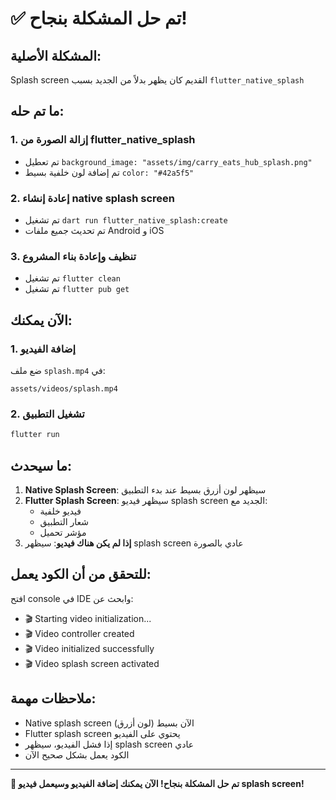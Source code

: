 # ✅ تم حل المشكلة بنجاح!

## المشكلة الأصلية:
Splash screen القديم كان يظهر بدلاً من الجديد بسبب `flutter_native_splash`

## ما تم حله:

### 1. إزالة الصورة من flutter_native_splash
- تم تعطيل `background_image: "assets/img/carry_eats_hub_splash.png"`
- تم إضافة لون خلفية بسيط `color: "#42a5f5"`

### 2. إعادة إنشاء native splash screen
- تم تشغيل `dart run flutter_native_splash:create`
- تم تحديث جميع ملفات Android و iOS

### 3. تنظيف وإعادة بناء المشروع
- تم تشغيل `flutter clean`
- تم تشغيل `flutter pub get`

## الآن يمكنك:

### 1. إضافة الفيديو
ضع ملف `splash.mp4` في:
```
assets/videos/splash.mp4
```

### 2. تشغيل التطبيق
```bash
flutter run
```

## ما سيحدث:

1. **Native Splash Screen**: سيظهر لون أزرق بسيط عند بدء التطبيق
2. **Flutter Splash Screen**: سيظهر فيديو splash screen الجديد مع:
   - فيديو خلفية
   - شعار التطبيق
   - مؤشر تحميل
3. **إذا لم يكن هناك فيديو**: سيظهر splash screen عادي بالصورة

## للتحقق من أن الكود يعمل:
افتح console في IDE وابحث عن:
- 🎬 Starting video initialization...
- 🎬 Video controller created
- 🎬 Video initialized successfully
- 🎬 Video splash screen activated

## ملاحظات مهمة:
- Native splash screen الآن بسيط (لون أزرق)
- Flutter splash screen يحتوي على الفيديو
- إذا فشل الفيديو، سيظهر splash screen عادي
- الكود يعمل بشكل صحيح الآن

---

**🎉 تم حل المشكلة بنجاح! الآن يمكنك إضافة الفيديو وسيعمل فيديو splash screen!**
